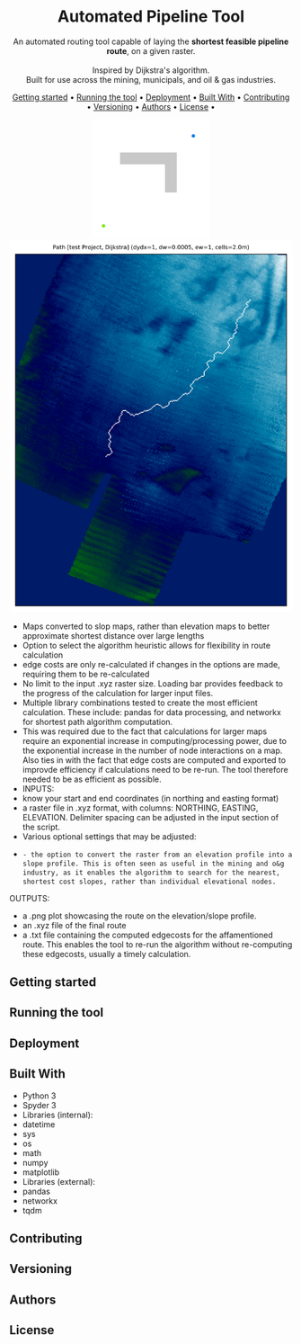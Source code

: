 <!-- markdownlint-configure-file {
  "MD013": {
    "code_blocks": false,
    "tables": false
  },
  "MD033": false,
  "MD041": false
} -->

<div align="center">

# Automated Pipeline Tool

An automated routing tool capable of laying the **shortest feasible pipeline route**, on a given raster.<br /><br />
Inspired by Dijkstra's algorithm.<br />
Built for use across the mining, municipals, and oil & gas industries.

[Getting started](#getting-started) •
[Running the tool](#running-the-tool) •
[Deployment](#deployment) •
[Built With](#built-with) •
[Contributing](#contributing) •
[Versioning](#running-the-tool) •
[Authors](#authors) •
[License](#license) •

![](dijkstra_animation.gif)
![](sample_output.png)

</div>

- Maps converted to slop maps, rather than elevation maps to better approximate shortest distance over large lengths
- Option to select the algorithm heuristic allows for flexibility in route calculation
- edge costs are only re-calculated if changes in the options are made, requiring them to be re-calculated
- No limit to the input .xyz raster size. Loading bar provides feedback to the progress of the calculation for larger input files.
- Multiple library combinations tested to create the most efficient calculation. These include: pandas for data processing, and networkx for shortest path algorithm computation.
- This was required due to the fact that calculations for larger maps require an exponential increase in computing/processing power, due to the exponential increase in the number of node interactions on a map. Also ties in with the fact that edge costs are computed and exported to improvde efficiency if calculations need to be re-run. The tool therefore needed to be as efficient as possible.
- INPUTS:
-   know your start and end coordinates (in northing and easting format)
-   a raster file in .xyz format, with columns: NORTHING, EASTING, ELEVATION. Delimiter spacing can be adjusted in the input section of the script.
-   Various optional settings that may be adjusted:
-     - the option to convert the raster from an elevation profile into a slope profile. This is often seen as useful in the mining and o&g industry, as it enables the algorithm to search for the nearest, shortest cost slopes, rather than individual elevational nodes.
OUTPUTS:
- a .png plot showcasing the route on the elevation/slope profile.
- an .xyz file of the final route
- a .txt file containing the computed edgecosts for the affamentioned route. This enables the tool to re-run the algorithm without re-computing these edgecosts, usually a timely calculation.

## Getting started

## Running the tool

## Deployment

## Built With
- Python 3
- Spyder 3
- Libraries (internal):
-   datetime
-   sys
-   os
-   math
-   numpy
-   matplotlib
- Libraries (external):
-   pandas
-   networkx
-   tqdm

## Contributing

## Versioning

## Authors

## License
